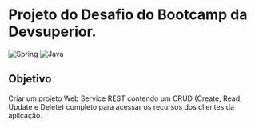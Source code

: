 # Projeto do Desafio do Bootcamp da Devsuperior.

![Spring](https://img.shields.io/badge/spring-%236DB33F.svg?style=for-the-badge&logo=spring&logoColor=white) ![Java](https://img.shields.io/badge/java-%23ED8B00.svg?style=for-the-badge&logo=java&logoColor=white)

## Objetivo
Criar um projeto Web Service REST contendo um CRUD (Create, Read, Update e Delete) completo para acessar os recursos dos clientes da aplicação.


